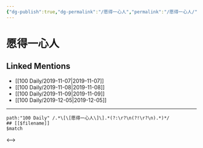 ```yaml
---
{"dg-publish":true,"dg-permalink":"/愿得一心人","permalink":"/愿得一心人/","created":"2023-03-30T16:27:54.841+08:00","updated":"2023-03-30T16:27:55.242+08:00"}
---
```


# 愿得一心人

## Linked Mentions
- [[100 Daily/2019-11-07\|2019-11-07]]
- [[100 Daily/2019-11-08\|2019-11-08]]
- [[100 Daily/2019-11-09\|2019-11-09]]
- [[100 Daily/2019-12-05\|2019-12-05]]


---

```expander
path:"100 Daily" /.*\[\[愿得一心人\]\].*(?:\r?\n(?!\r?\n).*)*/
## [[$filename]]
$match
```

<-->